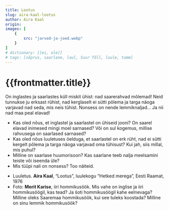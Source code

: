 ```yaml
---
title: Lootus
slug: aira-kaal-lootus
author: Aira Kaal
origin: 
images: [
    {
        src: "jarved-ja-joed.webp"
    }
]
# dictionary: [[ei, ole]]
# tags: [sõprus, saarlane, laul, Suur Tõll, luule, tamm]
---
```


<h1 class="story-h1">
    {{frontmatter.title}}
</h1>

<!-- Fotole: Sarnased saarlased? -->

On inglastes ja saarlastes
küll miskit ühist:
nad saarerahvad mõlemad!
Neid tunnukse ju erksast rühist,
nad kerglaselt ei sütti põlema
ja targa näoga varjavad
nad seda, mis neis tühist.
Nonsess on nende
lemmiknaljad…
Ja nii nad maa peal elavad!


<story-author :author="frontmatter.author" :origin="frontmatter.origin" />
<!-- <story-dictionary :terms="frontmatter.dictionary" /> -->

<details-wrapper summary="Mõtlemiseks ja arutlemiseks">

- Kas oled nõus, et inglastel ja saarlastel on ühiseid jooni? On saarel elavad inimesed mingi moel sarnased? Või on sul kogemus, millise rahvusega on saarlased sarnased?
- Kas oled nõus luuletuses öelduga, et saarlastel on erk rüht, nad ei sütti kergelt põlema ja targa näoga varjavad oma tühisust? Kui jah, siis millal, mis puhul?
- Milline on saarlase huumorisoon? Kas saarlane teeb nalja meelsamini teiste või iseenda üle?
- Mis tüüpi nali on nonsess? Too näiteid.

</details-wrapper>


<details-wrapper summary="Allikad" class="text-sm" icon="IconSources">

- Luuletus. **Aira Kaal**, “Lootus”, luulekogu “Hetked merega”, Eesti Raamat, 1976
- Foto: **Merit Karise**, iiri hommikusöök. Mis vahe on inglise ja iiri hommikusöögil, kas tead? Ja šoti hommikusöögil kahe eelnevaga? Milline oleks Saaremaa hommikusöök, kui see tuleks koostada? Milline on sinu lemmik hommikusöök?

</details-wrapper>
